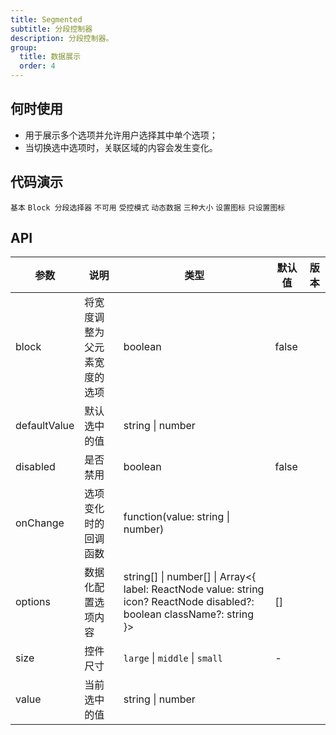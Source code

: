 ```yaml
---
title: Segmented
subtitle: 分段控制器
description: 分段控制器。
group:
  title: 数据展示
  order: 4
---
```


## 何时使用

- 用于展示多个选项并允许用户选择其中单个选项；
- 当切换选中选项时，关联区域的内容会发生变化。

## 代码演示

<!-- prettier-ignore -->
<code src="./demo/basic.tsx">基本</code>
<code src="./demo/block.tsx">Block 分段选择器</code>
<code src="./demo/disabled.tsx">不可用</code>
<code src="./demo/controlled.tsx">受控模式</code>
<code src="./demo/dynamic.tsx">动态数据</code>
<code src="./demo/size.tsx">三种大小</code>
<code src="./demo/with-icon.tsx">设置图标</code>
<code src="./demo/icon-only.tsx">只设置图标</code>

## API

| 参数 | 说明 | 类型 | 默认值 | 版本 |
| --- | --- | --- | --- | --- |
| block | 将宽度调整为父元素宽度的选项 | boolean | false |  |
| defaultValue | 默认选中的值 | string \| number |  |  |
| disabled | 是否禁用 | boolean | false |  |
| onChange | 选项变化时的回调函数 | function(value: string \| number) |  |  |
| options | 数据化配置选项内容 | string\[] \| number\[] \| Array<{ label: ReactNode value: string icon? ReactNode disabled?: boolean className?: string }> | [] |  |
| size | 控件尺寸 | `large` \| `middle` \| `small` | - |  |
| value | 当前选中的值 | string \| number |  |  |
